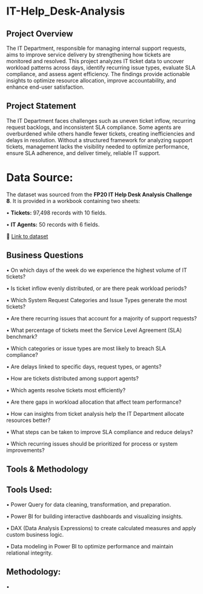 # IT-Help_Desk-Analysis

## Project Overview 
The IT Department, responsible for managing internal support requests, aims to improve service delivery by strengthening how tickets are monitored and resolved. This project analyzes IT ticket data to uncover workload patterns across days, identify recurring issue types, evaluate SLA compliance, and assess agent efficiency. The findings provide actionable insights to optimize resource allocation, improve accountability, and enhance end-user satisfaction.


## Project Statement
The IT Department faces challenges such as uneven ticket inflow, recurring request backlogs, and inconsistent SLA compliance. Some agents are overburdened while others handle fewer tickets, creating inefficiencies and delays in resolution. Without a structured framework for analyzing support tickets, management lacks the visibility needed to optimize performance, ensure SLA adherence, and deliver timely, reliable IT support.


# Data Source: 
The dataset was sourced from the **FP20 IT Help Desk Analysis Challenge 8**. It is provided in a workbook containing two sheets:

• **Tickets:** 97,498 records with 10 fields.

• **IT Agents:** 50 records with 6 fields. 

🔗 [Link to dataset](https://fp20analytics.com/datasets/)


## Business Questions
• On which days of the week do we experience the highest volume of IT tickets?

• Is ticket inflow evenly distributed, or are there peak workload periods?

• Which System Request Categories and Issue Types generate the most tickets?

• Are there recurring issues that account for a majority of support requests?

• What percentage of tickets meet the Service Level Agreement (SLA) benchmark?

• Which categories or issue types are most likely to breach SLA compliance?

• Are delays linked to specific days, request types, or agents?

• How are tickets distributed among support agents?

• Which agents resolve tickets most efficiently?

• Are there gaps in workload allocation that affect team performance?

• How can insights from ticket analysis help the IT Department allocate resources better?

• What steps can be taken to improve SLA compliance and reduce delays?

• Which recurring issues should be prioritized for process or system improvements?


## Tools & Methodology
## Tools Used:
• Power Query for data cleaning, transformation, and preparation.

• Power BI for building interactive dashboards and visualizing insights.

• DAX (Data Analysis Expressions) to create calculated measures and apply custom business logic.

• Data modeling in Power BI to optimize performance and maintain relational integrity.

## Methodology:
• 
